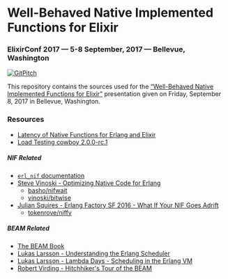 # Well-Behaved Native Implemented Functions for Elixir
### ElixirConf 2017 &mdash; 5-8 September, 2017 &mdash; Bellevue, Washington

[![GitPitch](https://gitpitch.com/assets/badge.svg)](https://gitpitch.com/potatosalad/elixirconf2017/master?grs=github&t=white)

This repository contains the sources used for the [&ldquo;Well-Behaved Native Implemented Functions for Elixir&rdquo;](https://web.archive.org/web/20170903202036/https://elixirconf.com/speakers#andrew_bennett) presentation given on Friday, September 8, 2017 in Bellevue, Washington.

### Resources

 * [Latency of Native Functions for Erlang and Elixir](https://potatosalad.io/2017/08/05/latency-of-native-functions-for-erlang-and-elixir)
 * [Load Testing cowboy 2.0.0-rc.1](https://potatosalad.io/2017/08/20/load-testing-cowboy-2-0-0-rc-1)

##### NIF Related

 * [`erl_nif` documentation](http://erlang.org/doc/man/erl_nif.html)
 * [Steve Vinoski - Optimizing Native Code for Erlang](https://www.youtube.com/watch?v=57AkoJfojK8)
   * [basho/nifwait](https://github.com/basho/nifwait)
   * [vinoski/bitwise](https://github.com/vinoski/bitwise)
 * [Julian Squires - Erlang Factory SF 2016 - What If Your NIF Goes Adrift](https://www.youtube.com/watch?v=5Qkqs2oNboA)
   * [tokenrove/niffy](https://github.com/tokenrove/niffy)

##### BEAM Related

 * [The BEAM Book](https://happi.github.io/theBeamBook/)
 * [Lukas Larsson - Understanding the Erlang Scheduler](https://www.youtube.com/watch?v=tBAM_N9qPno)
 * [Lukas Larsson - Lambda Days - Scheduling in the Erlang VM](https://www.youtube.com/watch?v=_i0AscBx3vk)
 * [Robert Virding - Hitchhiker's Tour of the BEAM](https://www.youtube.com/watch?v=_Pwlvy3zz9M)